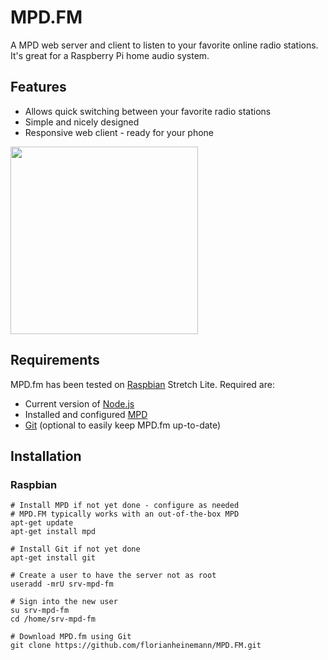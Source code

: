 # MPD.FM
A MPD web server and client to listen to your favorite online radio stations. It's great for a Raspberry Pi home audio system.

## Features
- Allows quick switching between your favorite radio stations
- Simple and nicely designed
- Responsive web client - ready for your phone

<img src="https://raw.githubusercontent.com/florianheinemann/florianheinemann.github.io/master/MPD.FM.png" width=300>

## Requirements
MPD.fm has been tested on [Raspbian](https://www.raspberrypi.org/downloads/raspbian/) Stretch Lite. Required are:
- Current version of [Node.js](nodejs.org)
- Installed and configured [MPD](www.musicpd.org/)
- [Git](https://git-scm.com/) (optional to easily keep MPD.fm up-to-date)

## Installation
### Raspbian
```
# Install MPD if not yet done - configure as needed
# MPD.FM typically works with an out-of-the-box MPD
apt-get update
apt-get install mpd

# Install Git if not yet done
apt-get install git

# Create a user to have the server not as root
useradd -mrU srv-mpd-fm

# Sign into the new user
su srv-mpd-fm
cd /home/srv-mpd-fm

# Download MPD.fm using Git
git clone https://github.com/florianheinemann/MPD.FM.git
```

